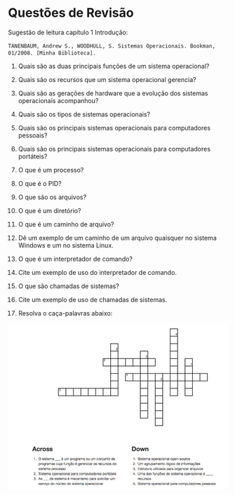 # Questões de Revisão

Sugestão de leitura capítulo 1 Introdução:

```
TANENBAUM, Andrew S., WOODHULL, S. Sistemas Operacionais. Bookman, 01/2008. [Minha Biblioteca].
```

1. Quais são as duas principais funções de um sistema operacional?

2. Quais são os recursos que um sistema operacional gerencia?

3. Quais são as gerações de hardware que a evolução dos sistemas operacionais acompanhou?

4. Quais são os tipos de sistemas operacionais?

5. Quais são os principais sistemas operacionais para computadores pessoais?

6. Quais são os principais sistemas operacionais para computadores portáteis?

7. O que é um processo?

8. O que é o PID?

9. O que são os arquivos?

10. O que é um diretório?

11. O que é um caminho de arquivo?

12. Dê um exemplo de um caminho de um arquivo quaisquer no sistema Windows e um no sistema Linux.

12. O que é um interpretador de comando?

13. Cite um exemplo de uso do interpretador de comando.

14. O que são chamadas de sistemas?

15. Cite um exemplo de uso de chamadas de sistemas.

16. Resolva o caça-palavras abaixo:

![](001_palavra_cruzada.png)
